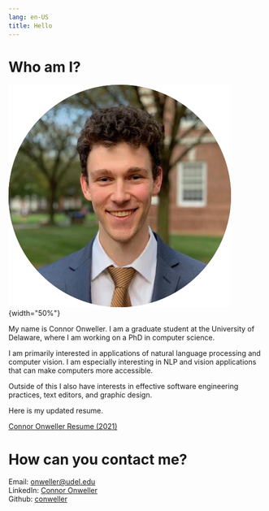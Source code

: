 ```yaml
---
lang: en-US
title: Hello
---
```


# Who am I?

![This is me](assets/images/headshot.png){width="50%"}

My name is Connor Onweller.  I am a graduate student at the University
of Delaware, where I am working on a PhD in computer science.

I am primarily interested in applications of natural language processing
and computer vision. I am especially interesting in NLP and vision
applications that can make computers more accessible.

Outside of this I also have interests in effective software engineering
practices, text editors, and graphic design.

Here is my updated resume.

[Connor Onweller Resume (2021)](assets/Connor-Onweller-Resume-Expanded.pdf)

# How can you contact me?

Email: <onweller@udel.edu>\
LinkedIn: [Connor
Onweller](https://www.linkedin.com/in/connor-onweller/)\
Github: [conweller](https://github.com/conweller)
